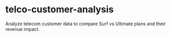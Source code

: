 # telco-customer-analysis
Analyze telecom customer data to compare Surf vs Ultimate plans and their revenue impact.
